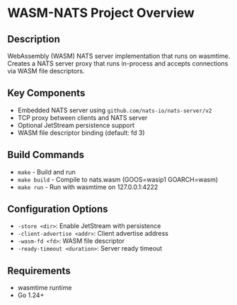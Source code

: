 # WASM-NATS Project Overview

## Description
WebAssembly (WASM) NATS server implementation that runs on wasmtime. Creates a NATS server proxy that runs in-process and accepts connections via WASM file descriptors.

## Key Components
- Embedded NATS server using `github.com/nats-io/nats-server/v2`
- TCP proxy between clients and NATS server
- Optional JetStream persistence support
- WASM file descriptor binding (default: fd 3)

## Build Commands
- `make` - Build and run
- `make build` - Compile to nats.wasm (GOOS=wasip1 GOARCH=wasm)
- `make run` - Run with wasmtime on 127.0.0.1:4222

## Configuration Options
- `-store <dir>`: Enable JetStream with persistence
- `-client-advertise <addr>`: Client advertise address
- `-wasm-fd <fd>`: WASM file descriptor
- `-ready-timeout <duration>`: Server ready timeout

## Requirements
- wasmtime runtime
- Go 1.24+